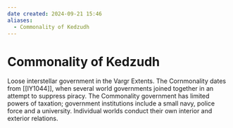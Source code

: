 ```yaml
---
date created: 2024-09-21 15:46
aliases:
  - Commonality of Kedzudh
---
```


# Commonality of Kedzudh

Loose interstellar government in the Vargr Extents. The Cornmonality dates from [[IY1044]], when several world governments joined together in an attempt to suppress piracy. The Commonality government has limited powers of taxation; government institutions include a small navy, police force and a university. Individual worlds conduct their own interior and exterior relations.
